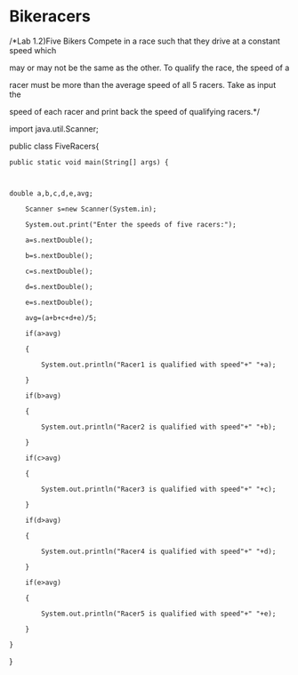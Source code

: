 # Bikeracers 
/*Lab 1.2)Five Bikers Compete in a race such that they drive at a constant speed which 

may or may not be the same as the other. To qualify the race, the speed of a 

racer must be more than the average speed of all 5 racers. Take as input the 

speed of each racer and print back the speed of qualifying racers.*/

import java.util.Scanner;

public class FiveRacers{

	public static void main(String[] args) {	

  

    double a,b,c,d,e,avg;

		Scanner s=new Scanner(System.in);

		System.out.print("Enter the speeds of five racers:");

		a=s.nextDouble();

		b=s.nextDouble();

		c=s.nextDouble();

		d=s.nextDouble();

		e=s.nextDouble();

		avg=(a+b+c+d+e)/5;

		if(a>avg)

		{

			System.out.println("Racer1 is qualified with speed"+" "+a);

		}

		if(b>avg)

		{

			System.out.println("Racer2 is qualified with speed"+" "+b);

		}

		if(c>avg)

		{

			System.out.println("Racer3 is qualified with speed"+" "+c);

		}

		if(d>avg)

		{

			System.out.println("Racer4 is qualified with speed"+" "+d);

		}

		if(e>avg)

		{

			System.out.println("Racer5 is qualified with speed"+" "+e);

		}

	}

}
